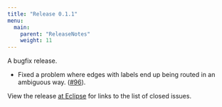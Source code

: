 ```yaml
---
title: "Release 0.1.1"
menu:
  main:
    parent: "ReleaseNotes"
    weight: 11
---
```


A bugfix release.

* Fixed a problem where edges with labels end up being routed in an ambiguous way. ([#96](https://github.com/eclipse/elk/issues/96)).

View the release [at Eclipse](https://projects.eclipse.org/projects/modeling.elk/releases/0.1.1) for links to the list of closed issues.
